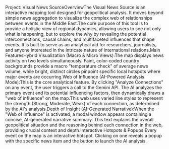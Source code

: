 Project: Visual News SourceOverviewThe Visual News Source is an interactive mapping tool designed for geopolitical analysis. It moves beyond simple news aggregation to visualize the complex web of relationships between events in the Middle East.The core purpose of this tool is to provide a holistic view of regional dynamics, allowing users to see not only what is happening, but to explore the why by revealing the potential interconnections, causal chains, and multifaceted influences that shape events. It is built to serve as an analytical aid for researchers, journalists, and anyone interested in the intricate nature of international relations.Main FeaturesHybrid Visualization (Macro & Micro Views):The map displays news activity on two levels simultaneously. Faint, color-coded country backgrounds provide a macro "temperature check" of average news volume, while bright, distinct circles pinpoint specific local hotspots where major events are occurring.Web of Influence (AI-Powered Analysis Mode):This is the core analytical feature. By clicking "Analyze Connections" on any event, the user triggers a call to the Gemini API. The AI analyzes the primary event and its potential influencing factors, then dynamically draws a "web of influence" on the map.This web uses varied line styles to represent the strength (Strong, Moderate, Weak) of each connection, as determined by the AI's analysis.Depth of Insight (AI-Generated Narrative):When the "Web of Influence" is activated, a modal window appears containing a concise, AI-generated narrative summary. This text explains the overall geopolitical situation and the reasoning behind each connection in the web, providing crucial context and depth.Interactive Hotspots & Popups:Every event on the map is an interactive hotspot. Clicking on one reveals a popup with the specific news item and the button to launch the AI analysis.